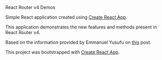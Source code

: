 React Router v4 Demos

Simple React application created using [Create React App](https://github.com/facebookincubator/create-react-app).

This application demonstrates the new features and methods present in React Router v4.

Based on the information provided by Emmanuel Yusufu on [this](https://medium.freecodecamp.org/beginners-guide-to-react-router-4-8959ceb3ad58) post.

This project was bootstrapped with [Create React App](https://github.com/facebookincubator/create-react-app).

